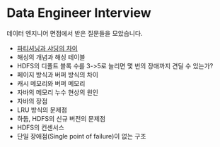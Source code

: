 # Data Engineer Interview

데이터 엔지니어 면접에서 받은 질문들을 모았습니다.

- [파티셔닝과 샤딩의 차이](articles/partitioning_vs_sharding.md)
- 해싱의 개념과 해싱 테이블
- HDFS의 디폴트 블록 수를 3->5로 늘리면 몇 번의 장애까지 견딜 수 있는가?
- 페이지 방식과 버퍼 방식의 차이
- 캐시 메모리와 버퍼 메모리
- 자바의 메모리 누수 현상의 원인
- 자바의 장점
- LRU 방식의 문제점
- 하둡, HDFS의 신규 버전의 문제점
- HDFS의 컨센서스
- 단일 장애점(Single point of failure)이 없는 구조
